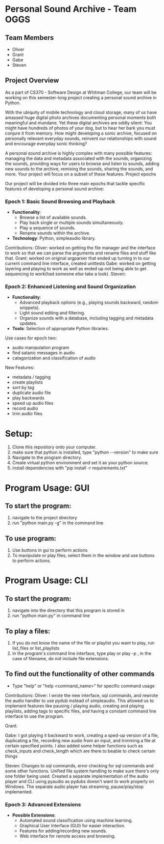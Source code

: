 # Personal Sound Archive - Team OGGS

## Team Members
- Oliver
- Grant
- Gabe
- Steven

## Project Overview
As a part of CS370 - Software Design at Whitman College, our team will be working on this semester-long project creating a personal sound archive in Python.

With the ubiquity of mobile technology and cloud storage, many of us have amassed huge digital photo archives documenting personal moments both meaningful and mundane. Yet these digital archives are oddly silent: You might have hundreds of photos of your dog, but to hear her bark you must conjure it from memory. How might developing a sonic archive, focused on personally relevant everyday sounds, reinvent our relationships with sound and encourage everyday sonic thinking?

A personal sound archive is highly complex with many possible features: managing the data and metadata associated with the sounds, organizing the sounds, providing ways for users to browse and listen to sounds, adding new sounds to the archive, remixing the sounds, sharing the sounds, and more. Your project will focus on a subset of these features.
Project epochs

Our project will be divided into three main epochs that tackle specific features of developing a personal sound archive: 

### Epoch 1: Basic Sound Browsing and Playback
- **Functionality**:
  - Browse a list of available sounds.
  - Play back single or multiple sounds simultaneously.
  - Play a sequence of sounds.
  - Rename sounds within the archive.
- **Technology**: Python, simpleaudio library.

Contributions: 
Oliver:
  worked on getting the file manager and the interface to work so that we can parse the arguments and rename files and stuff like that.
Grant:
  worked on original argparser that ended up turning in to our current command line interface, created unittests
Gabe:
  worked on getting layering and playing to work as well as ended up not being able to get sequencing to work(had someone else take a look).
Steven:


### Epoch 2: Enhanced Listening and Sound Organization
- **Functionality**:
  - Advanced playback options (e.g., playing sounds backward, random snippets).
  - Light sound editing and filtering.
  - Organize sounds with a database, including tagging and metadata updates.
- **Tools**: Selection of appropriate Python libraries.


Use cases for epoch two:
- audio manipulation program
- find satanic messages in audio
- catagorization and classification of audio


New Features:
- metadata / tagging
- create playlists
- sort by tag
- duplicate audio file
- play backwards
- speed up audio files
- record audio
- trim audio files 

# Setup:
1. Clone this repository onto your computer.
2. make sure that python is installed, type "python --version" to make sure 
3. Navigate to the program directory.
4. Create virtual python environment and set it as your python source.
5. install dependencies with "pip install -r requirements.txt"



# Program Usage: GUI

## To start the program:
1. navigate to the project directory
2. run "python main.py -g" in the command line

## To use program:
1. Use buttons in gui to perform actions
2. To manipulate or play files, select them in the window and use buttons to perform actions.



# Program Usage: CLI

## To start the program:
  1. navigate into the directory that this program is stored in
  2. run "python main.py" in command line
  
## To play a files:
  1. If you do not know the name of the file or playlist you want to play, run list_files or list_playlists
  2. In the program's command line interface, type play <filename> or play -p <playlist>, in the case of filename, do not include file extensions. 

## To find out the functionality of other commands
  - Type "help" or "help <command_name>" for specific command usage



Contributions: 
Oliver:
  I wrote the new interface, sql commands, and rewrote the audio handler to use pydub instead of simpleaudio. This allowed us to implement features like pausing / playing audio, creating and playing playlists, adding tags to specific files, and having a constant command line interface to use the program. 

Grant:

Gabe:
  I got playing it backward to work, creating a sped-up version of a file, duplicating a file, recording new audio from an input, and trimming a file at certain specified points. I also added some helper functions such as check_inputs and check_length which are there to beable to check certain things

Steven:
  Changes to sql commands, error checking for sql commands and some other functions. Unified file system handling to make sure there's only one folder being used. Created a separate implementation of the audio player and CLI using pyaudio as pydubs doesn't want to work properly on Windows. The separate audio player has streaming, pause/play/stop implemented.

### Epoch 3: Advanced Extensions
- **Possible Extensions**:
  - Automated sound classification using machine learning.
  - Graphical User Interface (GUI) for easier interaction.
  - Features for adding/recording new sounds.
  - Web interface for remote access and browsing.
